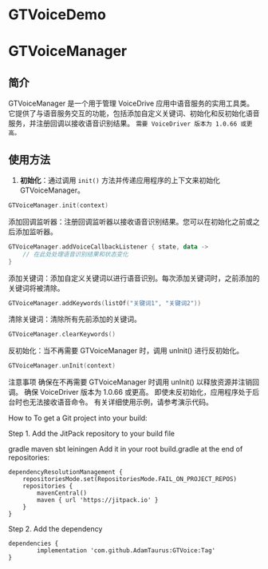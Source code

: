 # GTVoiceDemo
   
# GTVoiceManager

## 简介

GTVoiceManager 是一个用于管理 VoiceDrive 应用中语音服务的实用工具类。它提供了与语音服务交互的功能，包括添加自定义关键词、初始化和反初始化语音服务，并注册回调以接收语音识别结果。
```需要 VoiceDriver 版本为 1.0.66 或更高。```
## 使用方法

1. **初始化**：通过调用 `init()` 方法并传递应用程序的上下文来初始化 GTVoiceManager。
```kotlin
GTVoiceManager.init(context)
```
添加回调监听器：注册回调监听器以接收语音识别结果。您可以在初始化之前或之后添加监听器。

```kotlin
GTVoiceManager.addVoiceCallbackListener { state, data ->
    // 在此处处理语音识别结果和状态变化
}
```

添加关键词：添加自定义关键词以进行语音识别。每次添加关键词时，之前添加的关键词将被清除。

```kotlin
GTVoiceManager.addKeywords(listOf("关键词1", "关键词2"))
```
清除关键词：清除所有先前添加的关键词。

```kotlin
GTVoiceManager.clearKeywords()
```


反初始化：当不再需要 GTVoiceManager 时，调用 unInit() 进行反初始化。

```kotlin
GTVoiceManager.unInit(context)
```
注意事项
确保在不再需要 GTVoiceManager 时调用 unInit() 以释放资源并注销回调。
确保 VoiceDriver 版本为 1.0.66 或更高。
即使未反初始化，应用程序处于后台时也无法接收语音命令。
有关详细使用示例，请参考演示代码。


How to To get a Git project into your build:

Step 1. Add the JitPack repository to your build file

gradle
maven
sbt
leiningen
Add it in your root build.gradle at the end of repositories:

	dependencyResolutionManagement {
		repositoriesMode.set(RepositoriesMode.FAIL_ON_PROJECT_REPOS)
		repositories {
			mavenCentral()
			maven { url 'https://jitpack.io' }
		}
	}

Step 2. Add the dependency

	dependencies {
	        implementation 'com.github.AdamTaurus:GTVoice:Tag'
	}

